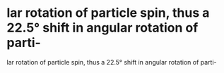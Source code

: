 # lar rotation of particle spin, thus a 22.5° shift in angular rotation of parti-

lar rotation of particle spin, thus a 22.5° shift in angular rotation of parti-